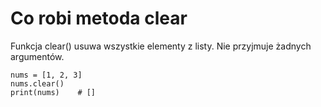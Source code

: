 # Co robi metoda clear  
Funkcja clear() usuwa wszystkie elementy z listy. Nie przyjmuje żadnych argumentów.  

```
nums = [1, 2, 3]
nums.clear()
print(nums)    # []
```
